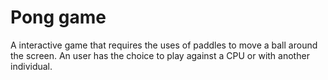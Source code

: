 # Pong game
A interactive game that requires the uses of paddles to move a ball around the screen. 
An user has the choice to play against a CPU or with another individual. 
